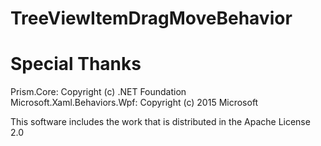 # TreeViewItemDragMoveBehavior

# Special Thanks
Prism.Core:                     Copyright (c) .NET Foundation  
Microsoft.Xaml.Behaviors.Wpf:   Copyright (c) 2015 Microsoft  

This software includes the work that is distributed in the Apache License 2.0